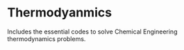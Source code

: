 # Thermodyanmics
Includes the essential codes to solve Chemical Engineering thermodynamics problems. 
